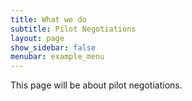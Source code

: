 ```yaml
---
title: What we do
subtitle: Pilot Negotiations
layout: page
show_sidebar: false
menubar: example_menu
---
```


This page will be about pilot negotiations.

